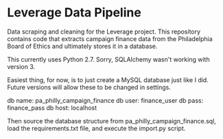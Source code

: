 # Leverage Data Pipeline

Data scraping and cleaning for the Leverage project. This repository contains code that extracts campaign finance data from the Philadelphia Board of Ethics and ultimately stores it in a database. 

This currently uses Python 2.7. Sorry, SQLAlchemy wasn't working with version 3.

Easiest thing, for now, is to just create a MySQL database just like I did. Future versions will allow these to be changed in settings.

db name: pa_philly_campaign_finance
db user: finance_user
db pass: finance_pass
db host: localhost

Then source the database structure from pa_philly_campaign_finance.sql, load the requirements.txt file, and execute the import.py script.
